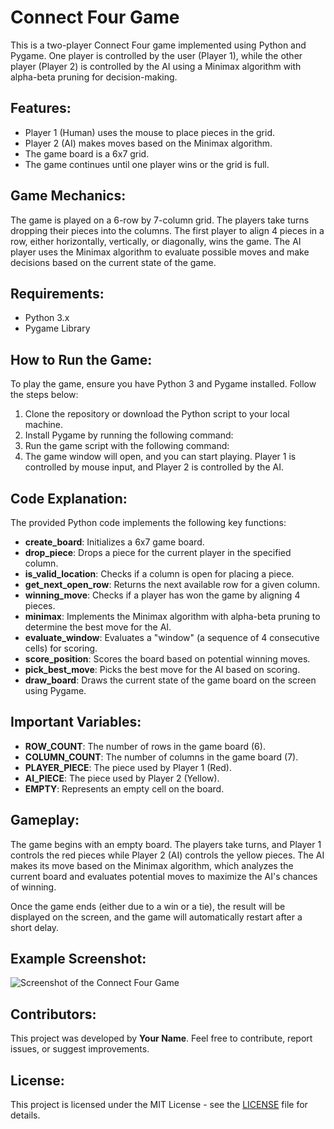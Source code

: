# Connect Four Game

This is a two-player Connect Four game implemented using Python and Pygame. One player is controlled by the user (Player 1), while the other player (Player 2) is controlled by the AI using a Minimax algorithm with alpha-beta pruning for decision-making.

## Features:
- Player 1 (Human) uses the mouse to place pieces in the grid.
- Player 2 (AI) makes moves based on the Minimax algorithm.
- The game board is a 6x7 grid.
- The game continues until one player wins or the grid is full.

## Game Mechanics:
The game is played on a 6-row by 7-column grid. The players take turns dropping their pieces into the columns. The first player to align 4 pieces in a row, either horizontally, vertically, or diagonally, wins the game. The AI player uses the Minimax algorithm to evaluate possible moves and make decisions based on the current state of the game.

## Requirements:
- Python 3.x
- Pygame Library

## How to Run the Game:
To play the game, ensure you have Python 3 and Pygame installed. Follow the steps below:
1. Clone the repository or download the Python script to your local machine.
2. Install Pygame by running the following command:
3. Run the game script with the following command:
4. The game window will open, and you can start playing. Player 1 is controlled by mouse input, and Player 2 is controlled by the AI.

## Code Explanation:
The provided Python code implements the following key functions:

- **create_board**: Initializes a 6x7 game board.
- **drop_piece**: Drops a piece for the current player in the specified column.
- **is_valid_location**: Checks if a column is open for placing a piece.
- **get_next_open_row**: Returns the next available row for a given column.
- **winning_move**: Checks if a player has won the game by aligning 4 pieces.
- **minimax**: Implements the Minimax algorithm with alpha-beta pruning to determine the best move for the AI.
- **evaluate_window**: Evaluates a "window" (a sequence of 4 consecutive cells) for scoring.
- **score_position**: Scores the board based on potential winning moves.
- **pick_best_move**: Picks the best move for the AI based on scoring.
- **draw_board**: Draws the current state of the game board on the screen using Pygame.

## Important Variables:
- **ROW_COUNT**: The number of rows in the game board (6).
- **COLUMN_COUNT**: The number of columns in the game board (7).
- **PLAYER_PIECE**: The piece used by Player 1 (Red).
- **AI_PIECE**: The piece used by Player 2 (Yellow).
- **EMPTY**: Represents an empty cell on the board.

## Gameplay:
The game begins with an empty board. The players take turns, and Player 1 controls the red pieces while Player 2 (AI) controls the yellow pieces. The AI makes its move based on the Minimax algorithm, which analyzes the current board and evaluates potential moves to maximize the AI's chances of winning.

Once the game ends (either due to a win or a tie), the result will be displayed on the screen, and the game will automatically restart after a short delay.

## Example Screenshot:
![Screenshot of the Connect Four Game](screenshot.png)

## Contributors:
This project was developed by **Your Name**. Feel free to contribute, report issues, or suggest improvements.

## License:
This project is licensed under the MIT License - see the [LICENSE](LICENSE) file for details.





